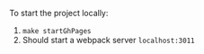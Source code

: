 To start the project locally:

1. `make startGhPages`
2. Should start a webpack server `localhost:3011`
